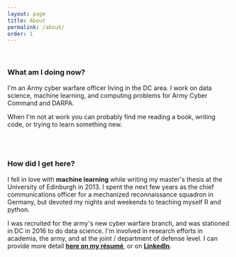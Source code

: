 ```yaml
---
layout: page
title: About
permalink: /about/
order: 1
---
```


<br>

### What am I doing now?
I'm an Army cyber warfare officer living in the DC area. I work on data science, machine learning, and computing problems for Army Cyber Command and DARPA.

When I'm not at work you can probably find me reading a book, writing code, or trying to learn something new.

<br><br>


### How did I get here?
<!-- I started getting curious about math (especially quantitative finance) as an undergraduate at West Point, where I studied engineering and wrote a thesis on using option-implied volatility distributions to better inform portfolio optimization.

Upon graduation in 2012 I worked for a nonprofit financial development institution as a pro bono data analyst while waiting to begin my studies as a Rotary Ambassadorial Scholar in the UK. My research resulted in a published analysis of liquidity in regional manufactured housing markets which was used to gain philanthropic funding. My interest in data began to deepen. -->

I fell in love with __machine learning__ while writing my master's thesis at the University of Edinburgh in 2013. I spent the next few years as the chief communications officer for a mechanized reconnaissance squadron in Germany, but devoted my nights and weekends to teaching myself R and python.

I was recruited for the army's new cyber warfare branch, and was stationed in DC in 2016 to do data science. I'm involved in research efforts in academia, the army, and at the joint / department of defense level. I can provide more detail <strong>[here on my résumé](../resume)</strong>, or on <strong>[LinkedIn](https://www.linkedin.com/in/nicholasnormandin/)</strong>.